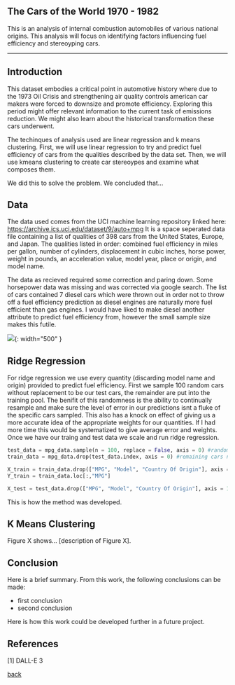 ## The Cars of the World 1970 - 1982

This is an analysis of internal combustion automobiles of various national origins. This analysis will focus on identifying factors influencing fuel efficiency and stereoyping cars. 

***

## Introduction 

This dataset embodies a critical point in automotive history where due to the 1973 Oil Crisis and strengthening air quality controls american car makers were forced to downsize and promote efficiency. Exploring this period might offer relevant information to the current task of emissions reduction. We might also learn about the historical transformation these cars underwent.  

The techinques of analysis used are linear regression and k means clustering. First, we will use linear regression to try and predict fuel efficiency of cars from the qualities described by the data set. Then, we will use kmeans clustering to create car stereoypes and examine what composes them.

We did this to solve the problem. We concluded that...

## Data

The data used comes from the UCI machine learning repository linked here: https://archive.ics.uci.edu/dataset/9/auto+mpg
It is a space seperated data file containing a list of qualities of 398 cars from the United States, Europe, and Japan. 
The qualities listed in order: combined fuel efficiency in miles per gallon, number of cylinders, displacement in cubic inches, horse power, weight in pounds, an acceleration value, model year, place or origin, and model name. 

The data as recieved required some correction and paring down. Some horsepower data was missing and was corrected via google search. The list of cars contained 7 diesel cars which were thrown out in order not to throw off a fuel efficiency prediction as diesel engines are naturally more fuel efficient than gas engines. I would have liked to make diesel another attribute to predict fuel efficiency from, however the small sample size makes this futile. 

![](assets/IMG/datapenguin.png){: width="500" }

## Ridge Regression

For ridge regression we use every quantity (discarding model name and origin) provided to predict fuel efficiency. First we sample 100 random cars without replacement to be our test cars, the remainder are put into the training pool. The benifit of this randomness is the ability to continually resample and make sure the level of error in our predictions isnt a fluke of the specific cars sampled. This also has a knock on effect of giving us a more accurate idea of the appropriate weights for our quantities. If I had more time this would be systematized to give average error and weights. Once we have our traing and test data we scale and run ridge regression.      

```python
test_data = mpg_data.sample(n = 100, replace = False, axis = 0) #random sample of the cars
train_data = mpg_data.drop(test_data.index, axis = 0) #remaining cars not sampled

X_train = train_data.drop(["MPG", "Model", "Country Of Origin"], axis = 1)
Y_train = train_data.loc[:,"MPG"]

X_test = test_data.drop(["MPG", "Model", "Country Of Origin"], axis = 1)
```

This is how the method was developed.

## K Means Clustering

Figure X shows... [description of Figure X].

## Conclusion

Here is a brief summary. From this work, the following conclusions can be made:
* first conclusion
* second conclusion

Here is how this work could be developed further in a future project.

## References
[1] DALL-E 3

[back](./)
